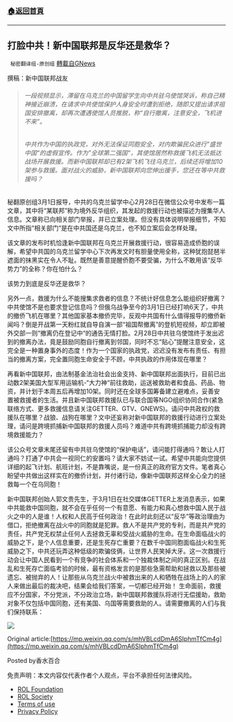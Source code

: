 ###  [:house:返回首頁](https://github.com/ourhimalayas/txt)
---


## 打脸中共！新中国联邦是反华还是救华？
` 秘密翻译组-原创组` [轉載自GNews](https://gnews.org/zh-hans/2085912/)

撰稿：新中国联邦战友


> ###### 一段视频显示，滞留在乌克兰的中国留学生向中共驻乌使馆哭诉，称自己精神接近崩溃，在请求中共使馆保护人身安全时遭到拒绝，随即又提出请求祖国安排撤离，却再次遭遇使馆人员推脱，称“自行撤离，注意安全，飞机进不来”。
> 
> ###### 中共作为中国的执政党，对外无法保证同胞安全，对内欺骗民众进行”盛世中国“的虚假宣传。作为”全球第二强国“，其使馆居然称救援飞机无法抵达战场开展救援。而新中国联邦却已有2架飞机飞往乌克兰，后续还将增加10架参与救援。面对战火的威胁，新中国联邦向您伸出援手，您还在等中共救援吗？


秘翻原创组3月1日报导，中共的乌克兰留学中心2月28日在微信公众号中发布一篇文章，其中将“某联邦”称为境外反华组织，其发起的救援行动也被描述为搜集华人信息。文章称已向相关部门举报，并已立案处理。但没有具体说明举报细节，不知文中所指“相关部门“是在中共国还是乌克兰，也不知立案后会怎样处理。

该文章的发布时机恰逢新中国联邦在乌克兰开展救援行动，很容易造成侨胞的误解，希望中共国的乌克兰留学中心下次再发文时有胆量使用全称，这种犹抱琵琶半遮面的抹黑实在令人不耻。既然是善意提醒侨胞不要受骗，为什么不敢用该“反华势力”的全称？你在怕什么？

该势力到底是反华还是救华？

另外一点，救援为什么不能搜集求救者的信息？不统计好信息怎么能组织好撤离？中共使馆不是也要求登记信息吗？但俄乌战争至今的3月1日已经打响6天了，中共的撤侨飞机在哪里？其他国家基本撤侨完毕，反观中共国有什么值得报导的撤侨新闻吗？倒是开战第一天粉红就自导自演一部“祖国帮撤离”的登机短视频，却立即被外交部一则“撤离仍在登记中“的通告无情打脸。2月28日中共驻乌使馆终于发出迟到的撤离办法，竟是鼓励同胞自行撤离到邻国，同时不忘“贴心”提醒注意安全，这完全是一种置身事外的态度！作为一个国家的执政党，迟迟没有发布有责任、有担当的撤离方案，完全置同胞生命安全于不顾，中共执政的作用体现在哪里？

再看新中国联邦，由法制基金法治社会出金支持、新中国联邦出面执行，目前已出动数2架美国大型军用运输机-“大力神“前往救助，运送被救助者和食品、药品、物资，并计划于本周五后再增加10架。同时还在全球多国筹备建立避难点，妥善安置被救援者的生活。并且新中国联邦救援队已与联合国等NGO组织协同合作(紧急联络方式、更多救援信息请关注GETTER、GTV、GNEWS)。请问中共政权的救援队在哪里？战狼、战狗在哪里？文中还妄称对新中国联邦的救援行动进行立案处理，请问是跨境抓捕新中国联邦的救援人员吗？难道中共有跨境抓捕能力却没有跨境救援能力？

该公众号文章末尾还留有中共驻乌使馆的“保护电话”，请问能打得通吗？敢让人打通吗？打通了中共会一视同仁的安置吗？请大家不妨试一试。希望中共能向您提供详细的起飞计划、航班计划，不是靠嘴说，是一份真正的政府官方文件。笔者真心盼望中共做出这样实在的撤侨计划，并付诸行动，像新中国联邦这样全心全力的拯救每一个在乌同胞！

新中国联邦创始人郭文贵先生，于3月1日在社交媒体GETTER上发消息表示，如果中共能救中国同胞，就不会在乎任何一个有意愿、有能力和真心想救中国人民于战火之中的人是谁！人权和人民高于任何政治！在此时此刻还以“反华”等政治理由为借口，拒绝撤离在战火中的同胞就是犯罪。救人不是共产党的专利，而是共产党的责任，共产党无权禁止任何人去拯救无辜和受战火威胁的生命。在生命面临战火的威胁之下，是个人信息重要，还是生死存亡重要？在数千中国同胞面临战火和生死威胁之下，中共还玩弄这种低级的欺骗伎俩，让世界人民笑掉大牙。这一次救援行动会让中国人民看到一个有竞争的社会体系和一个独裁体制之间的真正区别。在战乱和生死存亡面临考验的时候，最有资格发言的是那些急需帮助和拯救以及那些被遗忘、被抛弃的人！让那些从乌克兰战火中被救出来的人和牺牲在战场上的人的家人来做出最后的裁决吧，结果会给我们答案，一切都已经开始！ 生命面前，救援应不分国家，不分党派，不分政治立场，新中国联邦救援队将进行无偿援助，救助对象不仅包括中国同胞，还有美国、乌国等需要救助的人。请需要撤离的人们与我们保持联系：

![](https://assets.gnews.org/wp-content/uploads/2022/03/图片1.png)

Original article:[https://mp.weixin.qq.com/s/mhVBLcdDmA6SIphmTfCm4g](https://mp.weixin.qq.com/s/mhVBLcdDmA6SIphmTfCm4g)

Posted by香水百合

 

免责声明：本文内容仅代表作者个人观点，平台不承担任何法律风险。

- [ROL Foundation](https://rolfoundation.org/)
- [ROL Society](https://rolsociety.org/)
- [Terms of use](https://gnews.org/terms-of-use-3/)
- [Privacy Policy](https://gnews.org/privacy-policy/)
